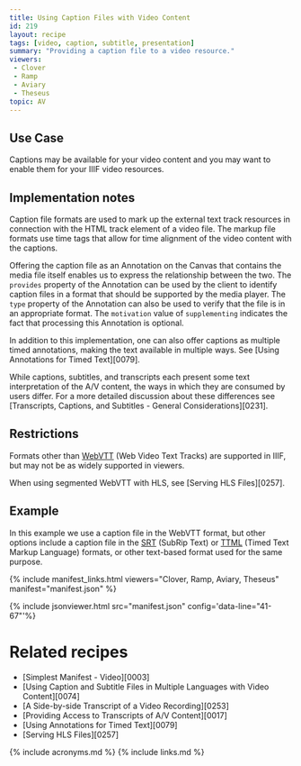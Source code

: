 ```yaml
---
title: Using Caption Files with Video Content
id: 219
layout: recipe
tags: [video, caption, subtitle, presentation]
summary: "Providing a caption file to a video resource."
viewers:
 - Clover
 - Ramp
 - Aviary
 - Theseus
topic: AV
---
```



## Use Case

Captions may be available for your video content and you may want to enable them for your IIIF video resources.

## Implementation notes

Caption file formats are used to mark up the external text track resources in connection with the HTML track element of a video file. The markup file formats use time tags that allow for time alignment of the video content with the captions.

Offering the caption file as an Annotation on the Canvas that contains the media file itself enables us to express the relationship between the two. The `provides` property of the Annotation can be used by the client to identify caption files in a format that should be supported by the media player. The `type` property of the Annotation can also be used to verify that the file is in an appropriate format. The `motivation` value of `supplementing` indicates the fact that processing this Annotation is optional.

In addition to this implementation, one can also offer captions as multiple timed annotations, making the text available in multiple ways. See [Using Annotations for Timed Text][0079].

While captions, subtitles, and transcripts each present some text interpretation of the A/V content, the ways in which they are consumed by users differ. For a more detailed discussion about these differences see [Transcripts, Captions, and Subtitles - General Considerations][0231].

## Restrictions

Formats other than [WebVTT](https://w3c.github.io/webvtt/) (Web Video Text Tracks) are supported in IIIF, but may not be as widely supported in viewers.

When using segmented WebVTT with HLS, see [Serving HLS Files][0257].

## Example

In this example we use a caption file in the WebVTT format, but other options include a caption file in the [SRT](https://en.wikipedia.org/wiki/SubRip) (SubRip Text) or [TTML](https://w3c.github.io/ttml3/index.html) (Timed Text Markup Language) formats, or other text-based format used for the same purpose.

{% include manifest_links.html viewers="Clover, Ramp, Aviary, Theseus" manifest="manifest.json" %}

{% include jsonviewer.html src="manifest.json" config='data-line="41-67"'%}

# Related recipes

- [Simplest Manifest - Video][0003]
- [Using Caption and Subtitle Files in Multiple Languages with Video Content][0074]
- [A Side-by-side Transcript of a Video Recording][0253]
- [Providing Access to Transcripts of A/V Content][0017]
- [Using Annotations for Timed Text][0079]
- [Serving HLS Files][0257]

{% include acronyms.md %}
{% include links.md %}
